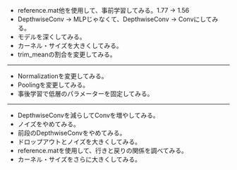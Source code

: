 * reference.mat他を使用して、事前学習してみる。1.77 -> 1.56
* DepthwiseConv -> MLPじゃなくて、DepthwiseConv -> Convにしてみる。
* モデルを深くしてみる。
* カーネル・サイズを大きくしてみる。
* trim_meanの割合を変更してみる。

----

* Normalizationを変更してみる。
* Poolingを変更してみる。
* 事後学習で低層のパラメーターを固定してみる。

----

* DepthwiseConvを減らしてConvを増やしてみる。
* ノイズをやめてみる。
* 前段のDepthwiseConvをやめてみる。
* ドロップアウトとノイズを大きくしてみる。
* reference.matを使用して、行きと戻りの関係を調べてみる。
* カーネル・サイズをさらに大きくしてみる。
